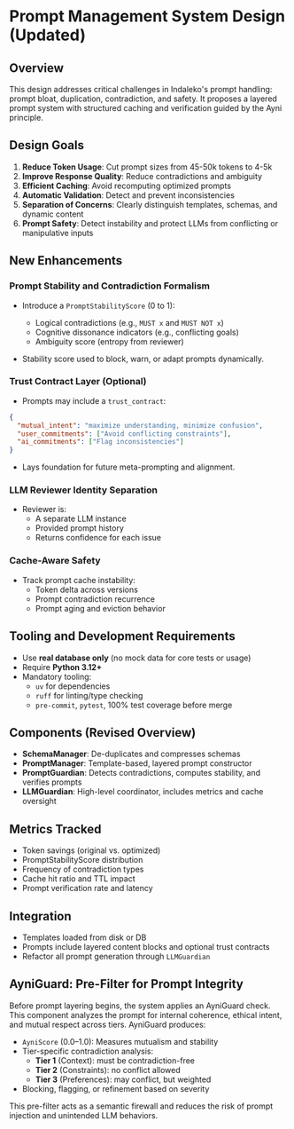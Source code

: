 
# Prompt Management System Design (Updated)

## Overview

This design addresses critical challenges in Indaleko's prompt handling: prompt bloat, duplication, contradiction, and safety. It proposes a layered prompt system with structured caching and verification guided by the Ayni principle.

## Design Goals

1. **Reduce Token Usage**: Cut prompt sizes from 45-50k tokens to 4-5k
2. **Improve Response Quality**: Reduce contradictions and ambiguity
3. **Efficient Caching**: Avoid recomputing optimized prompts
4. **Automatic Validation**: Detect and prevent inconsistencies
5. **Separation of Concerns**: Clearly distinguish templates, schemas, and dynamic content
6. **Prompt Safety**: Detect instability and protect LLMs from conflicting or manipulative inputs

## New Enhancements

### Prompt Stability and Contradiction Formalism

- Introduce a `PromptStabilityScore` (0 to 1):
  - Logical contradictions (e.g., `MUST x` and `MUST NOT x`)
  - Cognitive dissonance indicators (e.g., conflicting goals)
  - Ambiguity score (entropy from reviewer)

- Stability score used to block, warn, or adapt prompts dynamically.

### Trust Contract Layer (Optional)

- Prompts may include a `trust_contract`:
```json
{
  "mutual_intent": "maximize understanding, minimize confusion",
  "user_commitments": ["Avoid conflicting constraints"],
  "ai_commitments": ["Flag inconsistencies"]
}
```

- Lays foundation for future meta-prompting and alignment.

### LLM Reviewer Identity Separation

- Reviewer is:
  - A separate LLM instance
  - Provided prompt history
  - Returns confidence for each issue

### Cache-Aware Safety

- Track prompt cache instability:
  - Token delta across versions
  - Prompt contradiction recurrence
  - Prompt aging and eviction behavior

## Tooling and Development Requirements

- Use **real database only** (no mock data for core tests or usage)
- Require **Python 3.12+**
- Mandatory tooling:
  - `uv` for dependencies
  - `ruff` for linting/type checking
  - `pre-commit`, `pytest`, 100% test coverage before merge

## Components (Revised Overview)

- **SchemaManager**: De-duplicates and compresses schemas
- **PromptManager**: Template-based, layered prompt constructor
- **PromptGuardian**: Detects contradictions, computes stability, and verifies prompts
- **LLMGuardian**: High-level coordinator, includes metrics and cache oversight

## Metrics Tracked

- Token savings (original vs. optimized)
- PromptStabilityScore distribution
- Frequency of contradiction types
- Cache hit ratio and TTL impact
- Prompt verification rate and latency

## Integration

- Templates loaded from disk or DB
- Prompts include layered content blocks and optional trust contracts
- Refactor all prompt generation through `LLMGuardian`


## AyniGuard: Pre-Filter for Prompt Integrity

Before prompt layering begins, the system applies an AyniGuard check. This component analyzes the prompt for internal coherence, ethical intent, and mutual respect across tiers. AyniGuard produces:

- `AyniScore` (0.0–1.0): Measures mutualism and stability
- Tier-specific contradiction analysis:
  - **Tier 1** (Context): must be contradiction-free
  - **Tier 2** (Constraints): no conflict allowed
  - **Tier 3** (Preferences): may conflict, but weighted
- Blocking, flagging, or refinement based on severity

This pre-filter acts as a semantic firewall and reduces the risk of prompt injection and unintended LLM behaviors.